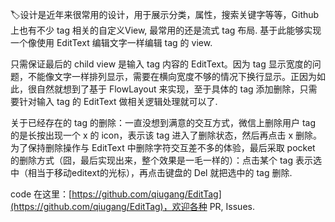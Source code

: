 
🏷️设计是近年来很常用的设计，用于展示分类，属性，搜索关键字等等，Github 上也有不少 tag 相关的自定义View, 最常用的还是流式 tag 布局. 基于此能够实现一个像使用 EditText 编辑文字一样编辑 tag 的 view.

 只需保证最后的 child view 是输入 tag 内容的 EditText。因为 tag 显示宽度的问题，不能像文字一样排列显示，需要在横向宽度不够的情况下换行显示。正因为如此，很自然就想到了基于 FlowLayout 来实现，至于具体的 tag 添加删除，只需要针对输入 tag 的 EditText 做相关逻辑处理就可以了.

关于已经存在的 tag 的删除：一直没想到满意的交互方式，微信上删除用户 tag 的是长按出现一个 x 的 icon，表示该 tag 进入了删除状态，然后再点击 x 删除。 为了保持删除操作与 EditText 中删除字符交互差不多的体验，最后采取 pocket 的删除方式（囧，最后实现出来，整个效果是一毛一样的）：点击某个 tag 表示选中（相当于移动editext的光标），再点击键盘的 Del 就把选中的 tag 删除.

code 在这里：[https://github.com/qiugang/EditTag](https://github.com/qiugang/EditTag)，欢迎各种 PR, Issues.

